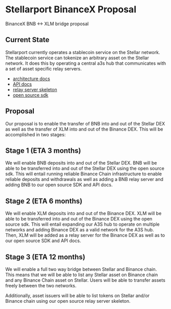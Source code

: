 # Stellarport BinanceX Proposal
BinanceX BNB &lt;-> XLM bridge proposal

## Current State
Stellarport currently operates a stablecoin service on the Stellar network. The stablecoin service can tokenize an arbitrary asset on the Stellar network. It does this by operating a central a3s hub that communicates with a set of asset specific relay servers. 

- [architecture docs](https://github.com/stellarport/binancex-proposal/blob/master/A3S_Relay_Infrastructure_Overview.pdf)
- [API docs](a3s.stellarport.io)
- [relay server skeleton](https://github.com/stellarport/relay-server-skeleton)
- [open source sdk](https://github.com/stellarport/a3s)

## Proposal
Our proposal is to enable the transfer of BNB into and out of the Stellar DEX as well as the transfer of XLM into and out of the Binance DEX. This will be accomplished in two stages:

## Stage 1 (ETA 3 months)
We will enable BNB deposits into and out of the Stellar DEX. BNB will be able to be transferred into and out of the Stellar DEX using the open source sdk. This will entail running reliable Binance Chain infrastructure to enable reliable deposits and withdrawals as well as adding a BNB relay server and adding BNB to our open source SDK and API docs.

## Stage 2 (ETA 6 months)
We will enable XLM deposits into and out of the Binance DEX. XLM will be able to be transferred into and out of the Binance DEX using the open source sdk. This will entail expanding our A3S hub to operate on multiple networks and adding Binance DEX as a valid network for the A3S hub. Then, XLM will be added as a relay server for the Binance DEX as well as to our open source SDK and API docs.

## Stage 3 (ETA 12 months)
We will enable a full two way bridge between Stellar and Binance chain. This means that we will be able to list any Stellar asset on Binance chain and any Binance Chain asset on Stellar. Users will be able to transfer assets freely between the two networks.

Additionally, asset issuers will be able to list tokens on Stellar and/or Binance chain using our open source relay server skeleton.
